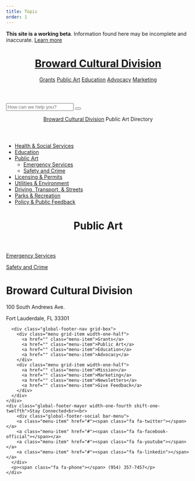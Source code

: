 ```yaml
---
title: Topic
order: 1
---
```


<head>
  <title>Public Safety | Chime Starter</title>
  <meta charset="utf-8">
  <meta http-equiv="X-UA-Compatible" content="IE=edge">
  <meta name="viewport" content="width=device-width, initial-scale=1, maximum-scale=1">
  <meta name="description" content="A starter kit for government sites built with the Chime CMS
  ">
  <script src="https://use.typekit.net/ruo2kru.js"></script>
<script>try{Typekit.load({ async: true });}catch(e){}</script>
  <link rel="stylesheet" href="/css/main.css">
  <link href='http://fonts.googleapis.com/css?family=Source+Sans+Pro:400,600,400italic,600italic' rel='stylesheet' type='text/css'>
  <link href='https://fonts.googleapis.com/css?family=Source+Serif+Pro:400,600' rel='stylesheet' type='text/css'>
  <link rel="stylesheet" href="//maxcdn.bootstrapcdn.com/font-awesome/4.3.0/css/font-awesome.min.css">
  <link rel="canonical" href="//articles/public-safety/">
  <link rel="alternate" type="application/rss+xml" title="Chime Starter" href="//feed.xml" />
  <!--[if lt IE 9]>
    <script src="//html5shiv.googlecode.com/svn/trunk/html5.js"></script>
    <script src="//s3.amazonaws.com/nwapi/nwmatcher/nwmatcher-1.2.5-min.js"></script>
    <script src="/js/selectivizr-min-1.0.2.js"></script>
    <![endif]-->
</head>
<body >
  <div class="disclaimer">
    <p><b>This site is a working beta</b>. Information found here may be incomplete and inaccurate. <a href="">Learn more</a></p>
</div>
    <header class="global-header" role="banner">
      <div class="grid-box">
        <div class="align-left">
          <h1 class="global-header-title"><a href="/">Broward Cultural Division</a></h1>
        </div>
        <div class="bar-menu global-header-menu align-right" role="navigation">
          <a href="#" class="menu-item">Grants</a>
          <a href="#" class="menu-item">Public Art</a>
          <a href="#" class="menu-item">Education</a>
          <a href="#" class="menu-item">Advocacy</a>
          <a href="#" class="menu-item">Marketing</a>
          <a href="#" class="menu-item js-search-button" title="Open search"><span class="fa fa-search"></span></a>
        </div>
      </div>
    </header>
<div class="global-header-search">
    <form action="" class="searchbar" role="search">
        <input class="searchbar-input" type="search" placeholder="How can we help you?">
        <button class="searchbar-button" type="submit"></button>
    </form>
</div>
<div class="page-content">
    <div class="wrapper">
      <div class="template-category" role="main">
          <header class="secondary-header">
              <nav class="breadcrumbs" role="navigation">
                  <span class="breadcrumbs-item"><a href="/">Broward Cultural Division</a></span>
                  <span class="breadcrumbs-item">Public Art Directory</span>
              </nav>
          </header>
          <div class="grid-box">
              <div class="sidebar grid-item width-one-fourth">
                  <ul class="sidebar-menu">
                      <li class="">
                          <a href="/articles/health-and-social-services/">Health & Social Services</a>
                      </li>
                      <li class="">
                          <a href="/articles/education/">Education</a>
                      </li>
                      <li class="is-selected">
                          <a href="/articles/public-safety/">Public Art</a>
                          <ul class="sidebar-menu-sublist">
                              <li class=""><a href="/articles/public-safety/emergency-services/">Emergency Services</a></li>
                              <li class=""><a href="/articles/public-safety/report-an-issue-or-crime/">Safety and Crime</a></li>
                          </ul>
                      </li>
                      <li class="">
                          <a href="/articles/licensing-permits/">Licensing & Permits</a>
                      </li>
                      <li class="">
                          <a href="/articles/utilities-streets/">Utilities & Environment</a>
                      </li>
                      <li class="">
                          <a href="/articles/transport/">Driving, Transport, & Streets</a>
                      </li>
                      <li class="">
                          <a href="/articles/parks-recreation/">Parks & Recreation</a>
                      </li>
                      <li class="">
                          <a href="/articles/policy-and-public-feedback/">Policy &amp; Public Feedback</a>
                      </li>
                  </ul>
              </div>
              <div class="grid-item width-seven-twelfths shift-one-twelfth">
                  <header class="content-header">
                      <h1>Public Art</h1>
                  </header>
                  <div class="large-menu">
                      <a class="menu-item" href="/articles/public-safety/emergency-services/" >
                          <p class="large-text">Emergency Services</p>
                          <p class="detail-text"></p>
                      </a>
                      <a class="menu-item" href="/articles/public-safety/report-an-issue-or-crime/" >
                          <p class="large-text">Safety and Crime</p>
                          <p class="detail-text"></p>
                      </a>
                  </div>
              </div>
          </div>
      </div>
  </div>
</div>
<footer class="global-footer" role="contentinfo">
  <div class="grid-box">
    <div class="grid-item width-one-fourth">
      <h1 class="global-footer-title h3">Broward Cultural Division</h1>
      <div class="address">
        <p>100 South Andrews Ave.</p>
        <p>Fort Lauderdale, FL 33301</p>
      </div>
    </div>
    <div class="grid-item width-one-third shift-one-twelfth">

      <div class="global-footer-nav grid-box">
        <div class="menu grid-item width-one-half">
          <a href="" class="menu-item">Grants</a>      
          <a href="" class="menu-item">Public Art</a>
          <a href="" class="menu-item">Education</a>
          <a href="" class="menu-item">Advocacy</a>
        </div>
        <div class="menu grid-item width-one-half">
          <a href="" class="menu-item">Mission</a>
          <a href="" class="menu-item">Marketing</a>
          <a href="" class="menu-item">Newsletters</a>
          <a href="" class="menu-item">Give Feedback</a>
        </div>
      </div>
    </div>
    <div class="global-footer-mayor width-one-fourth shift-one-twelfth">Stay Connected<br><br>
        <div class="global-footer-social bar-menu">
        <a class="menu-item" href="#"><span class="fa fa-twitter"></span></a>   
        <a class="menu-item" href="#"><span class="fa fa-facebook-official"></span></a>
        <a class="menu-item" href="#"><span class="fa fa-youtube"></span></a>
        <a class="menu-item" href="#"><span class="fa fa-linkedin"></span></a>
      </div>
      <p><span class="fa fa-phone"></span> (954) 357-7457</p>
    </div>
  </div>
</footer>
      <!--[if lt IE 9]>
        <script src="/js/rem.min.js"></script>
        <script src="//cdnjs.cloudflare.com/ajax/libs/respond.js/1.1.0/respond.min.js"></script>
        <![endif]-->
        <script src="/js/jquery-1.11.2.min.js"></script>
        <script src="/js/site.js"></script>
    </body>
